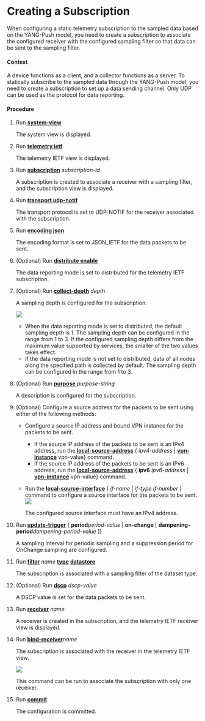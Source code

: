 Creating a Subscription
=======================

When configuring a static telemetry subscription to the sampled data based on the YANG-Push model, you need to create a subscription to associate the configured receiver with the configured sampling filter so that data can be sent to the sampling filter.

#### Context

A device functions as a client, and a collector functions as a server. To statically subscribe to the sampled data through the YANG-Push model, you need to create a subscription to set up a data sending channel. Only UDP can be used as the protocol for data reporting.


#### Procedure

1. Run [**system-view**](cmdqueryname=system-view)
   
   
   
   The system view is displayed.
2. Run [**telemetry ietf**](cmdqueryname=telemetry+ietf)
   
   
   
   The telemetry IETF view is displayed.
3. Run [**subscription**](cmdqueryname=subscription) *subscription-id*
   
   
   
   A subscription is created to associate a receiver with a sampling filter, and the subscription view is displayed.
4. Run [**transport udp-notif**](cmdqueryname=transport+udp-notif)
   
   
   
   The transport protocol is set to UDP-NOTIF for the receiver associated with the subscription.
5. Run [**encoding json**](cmdqueryname=encoding+json)
   
   
   
   The encoding format is set to JSON\_IETF for the data packets to be sent.
6. (Optional) Run [**distribute enable**](cmdqueryname=distribute+enable)
   
   
   
   The data reporting mode is set to distributed for the telemetry IETF subscription.
7. (Optional) Run [**collect-depth**](cmdqueryname=collect-depth) *depth*
   
   
   
   A sampling depth is configured for the subscription.
   
   
   
   ![](../../../../public_sys-resources/note_3.0-en-us.png) 
   * When the data reporting mode is set to distributed, the default sampling depth is 1. The sampling depth can be configured in the range from 1 to 3. If the configured sampling depth differs from the maximum value supported by services, the smaller of the two values takes effect.
   * If the data reporting mode is not set to distributed, data of all nodes along the specified path is collected by default. The sampling depth can be configured in the range from 1 to 3.
8. (Optional) Run [**purpose**](cmdqueryname=purpose) *purpose-string*
   
   
   
   A description is configured for the subscription.
9. (Optional) Configure a source address for the packets to be sent using either of the following methods:
   
   
   * Configure a source IP address and bound VPN instance for the packets to be sent.
     + If the source IP address of the packets to be sent is an IPv4 address, run the [**local-source-address**](cmdqueryname=local-source-address) { *ipv4-address* | [**vpn-instance**](cmdqueryname=vpn-instance) vpn-value} command.
     + If the source IP address of the packets to be sent is an IPv6 address, run the [**local-source-address**](cmdqueryname=local-source-address) { **ipv6** *ipv6-address* | [**vpn-instance**](cmdqueryname=vpn-instance) vpn-value} command.
   * Run the [**local-source-interface**](cmdqueryname=local-source-interface) { *if-name* | *if-type* *if-number* } command to configure a source interface for the packets to be sent.![](../../../../public_sys-resources/note_3.0-en-us.png) 
     
     The configured source interface must have an IPv4 address.
10. Run [**update-trigger**](cmdqueryname=update-trigger) { **period***period-value* | **on-change** [ **dampening-period***dampening-period-value* ]}
    
    
    
    A sampling interval for periodic sampling and a suppression period for OnChange sampling are configured.
11. Run [**filter**](cmdqueryname=filter) *name* [**type**](cmdqueryname=type) [**datastore**](cmdqueryname=datastore)
    
    
    
    The subscription is associated with a sampling filter of the dataset type.
12. (Optional) Run [**dscp**](cmdqueryname=dscp) *dscp-value*
    
    
    
    A DSCP value is set for the data packets to be sent.
13. Run [**receiver**](cmdqueryname=receiver) *name*
    
    
    
    A receiver is created in the subscription, and the telemetry IETF receiver view is displayed.
14. Run [**bind-receiver**](cmdqueryname=bind-receiver)*name*
    
    
    
    The subscription is associated with the receiver in the telemetry IETF view.
    
    
    
    ![](../../../../public_sys-resources/note_3.0-en-us.png) 
    
    This command can be run to associate the subscription with only one receiver.
15. Run [**commit**](cmdqueryname=commit)
    
    
    
    The configuration is committed.